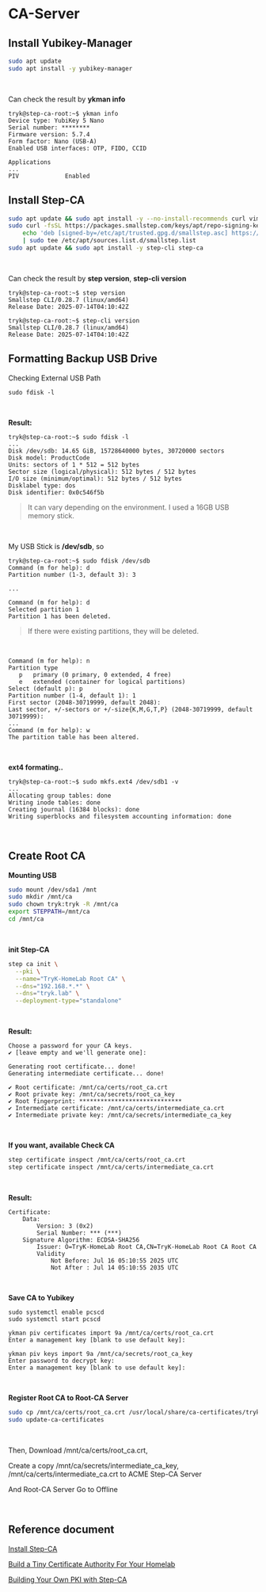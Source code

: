 # CA-Server

## Install Yubikey-Manager
```sh
sudo apt update
sudo apt install -y yubikey-manager
```

&nbsp;

Can check the result by **ykman info**

```
tryk@step-ca-root:~$ ykman info
Device type: YubiKey 5 Nano
Serial number: ********
Firmware version: 5.7.4
Form factor: Nano (USB-A)
Enabled USB interfaces: OTP, FIDO, CCID

Applications
...
PIV             Enabled
```

## Install Step-CA
```sh
sudo apt update && sudo apt install -y --no-install-recommends curl vim gpg ca-certificates
sudo curl -fsSL https://packages.smallstep.com/keys/apt/repo-signing-key.gpg -o /etc/apt/trusted.gpg.d/smallstep.asc && \
    echo 'deb [signed-by=/etc/apt/trusted.gpg.d/smallstep.asc] https://packages.smallstep.com/stable/debian debs main' \
    | sudo tee /etc/apt/sources.list.d/smallstep.list
sudo apt update && sudo apt install -y step-cli step-ca
```
&nbsp;

Can check the result by **step version**, **step-cli version**

```
tryk@step-ca-root:~$ step version
Smallstep CLI/0.28.7 (linux/amd64)
Release Date: 2025-07-14T04:10:42Z

tryk@step-ca-root:~$ step-cli version
Smallstep CLI/0.28.7 (linux/amd64)
Release Date: 2025-07-14T04:10:42Z
```

## Formatting Backup USB Drive
Checking External USB Path
```
sudo fdisk -l
```
&nbsp;

**Result:**
```
tryk@step-ca-root:~$ sudo fdisk -l
...
Disk /dev/sdb: 14.65 GiB, 15728640000 bytes, 30720000 sectors
Disk model: ProductCode
Units: sectors of 1 * 512 = 512 bytes
Sector size (logical/physical): 512 bytes / 512 bytes
I/O size (minimum/optimal): 512 bytes / 512 bytes
Disklabel type: dos
Disk identifier: 0x0c546f5b
```
> It can vary depending on the environment. I used a 16GB USB memory stick.

&nbsp;

My USB Stick is **/dev/sdb**, so
```
tryk@step-ca-root:~$ sudo fdisk /dev/sdb
Command (m for help): d
Partition number (1-3, default 3): 3

...

Command (m for help): d
Selected partition 1
Partition 1 has been deleted.
```
> If there were existing partitions, they will be deleted.

&nbsp;

```
Command (m for help): n
Partition type
   p   primary (0 primary, 0 extended, 4 free)
   e   extended (container for logical partitions)
Select (default p): p
Partition number (1-4, default 1): 1
First sector (2048-30719999, default 2048):
Last sector, +/-sectors or +/-size{K,M,G,T,P} (2048-30719999, default 30719999):
...
Command (m for help): w
The partition table has been altered.
```

&nbsp;

**ext4 formating..**

```
tryk@step-ca-root:~$ sudo mkfs.ext4 /dev/sdb1 -v
...
Allocating group tables: done
Writing inode tables: done
Creating journal (16384 blocks): done
Writing superblocks and filesystem accounting information: done
```
&nbsp;

## Create Root CA
**Mounting USB**
```sh
sudo mount /dev/sda1 /mnt
sudo mkdir /mnt/ca
sudo chown tryk:tryk -R /mnt/ca
export STEPPATH=/mnt/ca
cd /mnt/ca
```
&nbsp;

**init Step-CA**
```sh
step ca init \
  --pki \
  --name="TryK-HomeLab Root CA" \
  --dns="192.168.*.*" \
  --dns="tryk.lab" \
  --deployment-type="standalone"
```
&nbsp;

**Result:**
```
Choose a password for your CA keys.
✔ [leave empty and we'll generate one]:

Generating root certificate... done!
Generating intermediate certificate... done!

✔ Root certificate: /mnt/ca/certs/root_ca.crt
✔ Root private key: /mnt/ca/secrets/root_ca_key
✔ Root fingerprint: *****************************
✔ Intermediate certificate: /mnt/ca/certs/intermediate_ca.crt
✔ Intermediate private key: /mnt/ca/secrets/intermediate_ca_key
```
&nbsp;

**If you want, available Check CA**
```sh
step certificate inspect /mnt/ca/certs/root_ca.crt
step certificate inspect /mnt/ca/certs/intermediate_ca.crt
```
&nbsp;

**Result:**
```
Certificate:
    Data:
        Version: 3 (0x2)
        Serial Number: *** (***)
    Signature Algorithm: ECDSA-SHA256
        Issuer: O=TryK-HomeLab Root CA,CN=TryK-HomeLab Root CA Root CA
        Validity
            Not Before: Jul 16 05:10:55 2025 UTC
            Not After : Jul 14 05:10:55 2035 UTC
```
&nbsp;

**Save CA to Yubikey**
```
sudo systemctl enable pcscd
sudo systemctl start pcscd

ykman piv certificates import 9a /mnt/ca/certs/root_ca.crt
Enter a management key [blank to use default key]:

ykman piv keys import 9a /mnt/ca/secrets/root_ca_key
Enter password to decrypt key:
Enter a management key [blank to use default key]:
```
&nbsp;

**Register Root CA to Root-CA Server**
```sh
sudo cp /mnt/ca/certs/root_ca.crt /usr/local/share/ca-certificates/tryklab_root_ca.crt
sudo update-ca-certificates
```
&nbsp;

Then, Download /mnt/ca/certs/root_ca.crt,

Create a copy /mnt/ca/secrets/intermediate_ca_key, /mnt/ca/certs/intermediate_ca.crt to ACME Step-CA Server

And Root-CA Server Go to Offline

&nbsp;
&nbsp;
## Reference document
[Install Step-CA](https://smallstep.com/docs/step-ca/installation/#debianubuntu)

[Build a Tiny Certificate Authority For Your Homelab](https://smallstep.com/blog/build-a-tiny-ca-with-raspberry-pi-yubikey/)

[Building Your Own PKI with Step-CA](https://gyptazy.com/building-your-own-pki-with-step-ca-from-root-ca-to-proxmox-integration-with-acme/)
